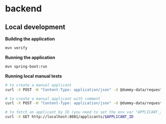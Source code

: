 # backend

## Local development

**Building the application**

```bash
mvn verify
```

**Running the application**

```bash
mvn spring-boot:run
```

**Running local manual tests**

```bash
# to create a manual applicant
curl -X POST -H "Content-Type: application/json" -d @dummy-data/request-payload/create-manual-applicant.json http://localhost:8081/applicants
```

```bash
# to create a manual applicant with comment
curl -X POST -H "Content-Type: application/json" -d @dummy-data/request-payload/create-manual-applicant-with-comment.json http://localhost:8081/applicants
```

```bash
# to fetch an applicant by ID (you need to set the env var "APPLICANT_ID" to the ID of the applicant you want to fetch)
curl -X GET http://localhost:8081/applicants/$APPLICANT_ID
```
